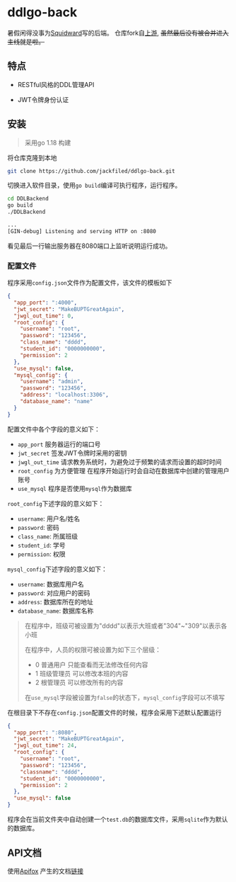 # ddlgo-back

暑假闲得没事为[Squidward](http://squidward.top/)写的后端。 仓库fork自[上游](https://gitee.com/zoctopus/ddlgo-back), ~~虽然最后没有被合并进入主线就是啦。~~


## 特点

- RESTful风格的DDL管理API

- JWT令牌身份认证

## 安装

> 采用go 1.18 构建

将仓库克隆到本地

```bash
git clone https://github.com/jackfiled/ddlgo-back.git
```

切换进入软件目录，使用`go build`编译可执行程序，运行程序。

```bash
cd DDLBackend
go build
./DDLBackend

...
[GIN-debug] Listening and serving HTTP on :8080
```

看见最后一行输出服务器在8080端口上监听说明运行成功。

### 配置文件

程序采用`config.json`文件作为配置文件，该文件的模板如下

```json
{
  "app_port": ":4000",
  "jwt_secret": "MakeBUPTGreatAgain",
  "jwgl_out_time": 0,
  "root_config": {
    "username": "root",
    "password": "123456",
    "class_name": "dddd",
    "student_id": "0000000000",
    "permission": 2
  },
  "use_mysql": false,
  "mysql_config": {
    "username": "admin",
    "password": "123456",
    "address": "localhost:3306",
    "database_name": "name"
  }
}
```

配置文件中各个字段的意义如下：

- `app_port` 服务器运行的端口号
- `jwt_secret` 签发JWT令牌时采用的密钥
- `jwgl_out_time` 请求教务系统时，为避免过于频繁的请求而设置的超时时间
- `root_config` 为方便管理 在程序开始运行时会自动在数据库中创建的管理用户账号
- `use_mysql` 程序是否使用`mysql`作为数据库

`root_config`下述字段的意义如下：

- `username`: 用户名/姓名
- `password`: 密码
- `class_name`: 所属班级
- `student_id`: 学号
- `permission`: 权限

`mysql_config`下述字段的意义如下：

- `username`: 数据库用户名
- `password`: 对应用户的密码
- `address`: 数据库所在的地址
- `database_name`: 数据库名称

> 在程序中，班级可被设置为"dddd"以表示大班或者"304"~"309"以表示各小班
> 
> 在程序中，人员的权限可被设置为如下三个层级：
> 
> - 0 普通用户 只能查看而无法修改任何内容
> - 1 班级管理员 可以修改本班的内容
> - 2 根管理员 可以修改所有的内容
> 
> 在`use_mysql`字段被设置为`false`的状态下，`mysql_config`字段可以不填写

在根目录下不存在`config.json`配置文件的时候，程序会采用下述默认配置运行

```json
{
  "app_port": ":8080",
  "jwt_secret": "MakeBUPTGreatAgain",
  "jwgl_out_time": 24,
  "root_config": {
    "username": "root",
    "password": "123456",
    "classname": "dddd",
    "student_id": "0000000000",
    "permission": 2
  },
  "use_mysql": false
}
```

程序会在当前文件夹中自动创建一个`test.db`的数据库文件，采用`sqlite`作为默认的数据库。

## API文档

使用[Apifox](https://www.apifox.cn/)
产生的文档[链接](https://www.apifox.cn/apidoc/shared-5d0ad1be-c569-466d-9c59-3e4686b7e482/api-33104131)




